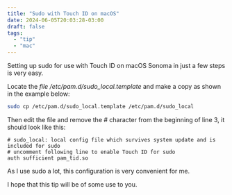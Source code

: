 ```yaml
---
title: "Sudo with Touch ID on macOS"
date: 2024-06-05T20:03:28-03:00
draft: false
tags:
  - "tip"
  - "mac"
---
```


Setting up sudo for use with Touch ID on macOS Sonoma in just a few steps is very easy.

Locate the _file /etc/pam.d/sudo_local.template_ and make a copy as shown in the example below:

```bash
sudo cp /etc/pam.d/sudo_local.template /etc/pam.d/sudo_local
```

Then edit the file and remove the # character from the beginning of line 3, it should look like this:

```text
# sudo_local: local config file which survives system update and is included for sudo
# uncomment following line to enable Touch ID for sudo
auth sufficient pam_tid.so
```

As I use sudo a lot, this configuration is very convenient for me.

I hope that this tip will be of some use to you.
